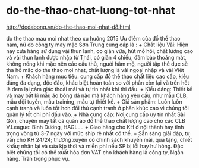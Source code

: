 # do-the-thao-chat-luong-tot-nhat
http://dodabong.vn/do-the-thao-moi-nhat-d8.html

do the thao mau moi nhat theo xu hướng 2015  Ưu điểm của đồ thể thao nam, nữ do công ty may mặc Sơn Trung cung cấp là :     + Chất liệu Vải: Hiện nay cửa hàng sử dụng vải thun lạnh, co giãn vừa, hút mồ hôi, chất lượng cao và vải thun lạnh được nhập từ Thái, có giãn 4 chiều, đảm bảo thoáng mát, không nóng khi mặc nên các cầu thủ, người hâm mộ, người tập thể dục sẽ tha hồ mặc do the thao moi nhat, chất lượng là vải ngoại nhập và vải Việt Nam.     + Khách hàng mục tiêu: cung cấp  đồ thể thao chất liệu cao cấp, kiểu dáng đa dạng, độc đáo, khác biệt hoàn toàn so với phần còn lại và trên hết là đem lại cảm giác thoải mái và tự tin nhất khi thi đấu.      + Kiểu dáng: Thiết kế và may bất kì mẫu áo bóng đá nào mà khách hàng yêu cầu, như mẫu CLB, mẫu đội tuyển, mẫu training, mẫu tự thiết kế.      + Giá sản phẩm: Luôn luôn cạnh tranh và luôn tốt hơn đối thủ cạnh tranh ở phân khúc cao vì chúng tôi quản lý tốt chi phí đầu vào.      + Nhà cung cấp: Nơi cung cấp uy tín nhất Sài Gòn, chuyên may tất cả quần áo đồ thể thao chất lượng cao cho các CLB V.League: Bình Dương, HAGL....      + Giao hàng cho KH ở nội thành hay tỉnh trong vòng từ 3-7 ngày với mức ship rẻ nhất có thể.      + Sẵn sàng giải đáp, tư vấn cho KH 24/24; thường xuyên có chính sách khuyến mãi, quà tặng, chiết khấu; nhận lại và sửa kịp thời  và miễn phí nếu SP bị lỗi hay hư hỏng. Đặc biệt chúng tôi có thể xuất hóa đơn VAT cho khách hàng là công ty, Ngân hàng. Trân trọng phục vụ.
